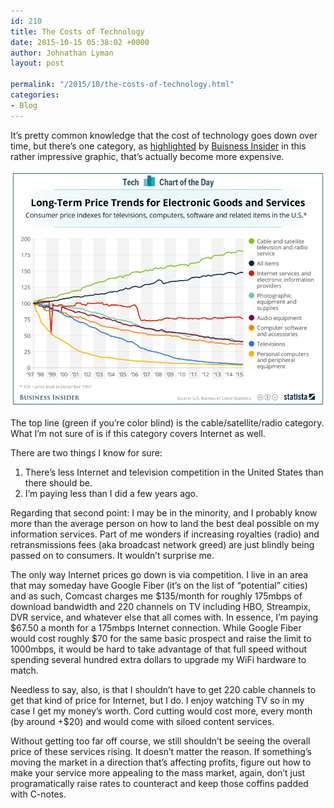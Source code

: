 ```yaml
---
id: 210
title: The Costs of Technology
date: 2015-10-15 05:38:02 +0000
author: Johnathan Lyman
layout: post

permalink: "/2015/10/the-costs-of-technology.html"
categories:
- Blog
---
```

<div class="kg-card-markdown"><p>It’s pretty common knowledge that the cost of technology goes down over time, but there’s one category, as <a href="http://www.businessinsider.com/historical-price-trends-for-tech-products-2015-10">highlighted</a> by <a href="http://www.businessinsider.com/historical-price-trends-for-tech-products-2015-10">Buisness Insider</a> in this rather impressive graphic, that’s actually become more expensive.</p><p><a href="http://www.businessinsider.com/historical-price-trends-for-tech-products-2015-10"><img src="/assets/images/2015/10/20151014_prices_bi.png?resize=525%2C394&amp;ssl=1" alt></img></a></p><p>The top line (green if you’re color blind) is the cable/satellite/radio category. What I’m not sure of is if this category covers Internet as well.</p><p>There are two things I know for sure:</p><ol><li>There’s less Internet and television competition in the United States than there should be.</li><li>I’m paying less than I did a few years ago.</li></ol><p>Regarding that second point: I may be in the minority, and I probably know more than the average person on how to land the best deal possible on my information services. Part of me wonders if increasing royalties (radio) and retransmissions fees (aka broadcast network greed) are just blindly being passed on to consumers. It wouldn’t surprise me.</p><p>The only way Internet prices go down is via competition. I live in an area that may someday have Google Fiber (it’s on the list of “potential” cities) and as such, Comcast charges me $135/month for roughly 175mbps of download bandwidth and 220 channels on TV including HBO, Streampix, DVR service, and whatever else that all comes with. In essence, I’m paying $67.50 a month for a 175mbps Internet connection. While Google Fiber would cost roughly $70 for the same basic prospect and raise the limit to 1000mbps, it would be hard to take advantage of that full speed without spending several hundred extra dollars to upgrade my WiFi hardware to match.</p><p>Needless to say, also, is that I shouldn’t have to get 220 cable channels to get that kind of price for Internet, but I do. I enjoy watching TV so in my case I get my money’s worth. Cord cutting would cost more, every month (by around +$20) and would come with siloed content services.</p><p>Without getting too far off course, we still shouldn’t be seeing the overall price of these services rising. It doesn’t matter the reason. If something’s moving the market in a direction that’s affecting profits, figure out how to make your service more appealing to the mass market, again, don’t just programatically raise rates to counteract and keep those coffins padded with C-notes.</p></div>